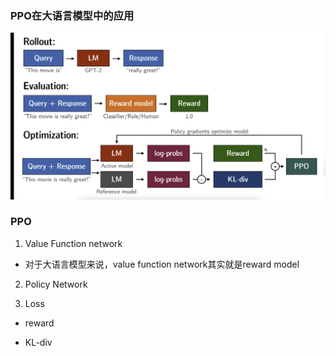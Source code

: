 ### PPO在大语言模型中的应用
![ppo](../assets/RL_PPO.png)
### PPO
1. Value Function network
- 对于大语言模型来说，value function network其实就是reward model



2. Policy Network




3. Loss
- reward

- KL-div